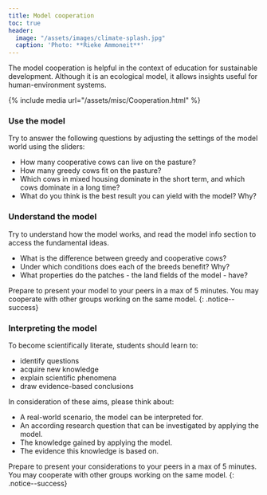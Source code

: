 ```yaml
---
title: Model cooperation
toc: true 
header: 
  image: "/assets/images/climate-splash.jpg"
  caption: 'Photo: **Rieke Ammoneit**'
---
```


The model cooperation is helpful in the context of education for sustainable development. Although it is an ecological model, it allows insights useful for human-environment systems.

<!--more-->
 
 {% include media url="/assets/misc/Cooperation.html" %}

### Use the model
Try to answer the following questions by adjusting the settings of the model world using the sliders:

* How many cooperative cows can live on the pasture?
* How many greedy cows fit on the pasture?
* Which cows in mixed housing dominate in the short term, and which cows dominate in a long time?
* What do you think is the best result you can yield with the model? Why?

### Understand the model
Try to understand how the model works, and read the model info section to access the fundamental ideas.

*	What is the difference between greedy and cooperative cows?
*	Under which conditions does each of the breeds benefit? Why?
*	What properties do the patches - the land fields of the model - have?

Prepare to present your model to your peers in a max of 5 minutes. You may cooperate with other groups working on the same model.
{: .notice--success}

### Interpreting the model
To become scientifically literate, students should learn to:

* identify questions
* acquire new knowledge
* explain scientific phenomena
* draw evidence-based conclusions

In consideration of these aims, please think about:

* A real-world scenario, the model can be interpreted for.
* An according research question that can be investigated by applying the model.
* The knowledge gained by applying the model.
* The evidence this knowledge is based on.

Prepare to present your considerations to your peers in a max of 5 minutes. You may cooperate with other groups working on the same model.
{: .notice--success}
